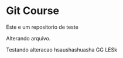 # Git Course 

Este e um repositorio de teste

Alterando arquivo.

Testando alteracao hsaushashuasha
GG LESk
